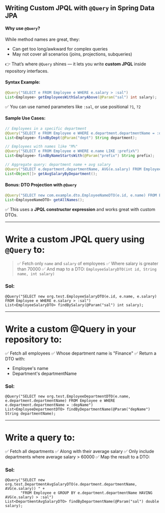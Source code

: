 ## Writing Custom JPQL with `@Query` in Spring Data JPA

#### Why use `@Query`?

While method names are great, they:

* Can get too long/awkward for complex queries
* May not cover all scenarios (joins, projections, subqueries)

👉 That’s where `@Query` shines — it lets you write **custom JPQL** inside repository interfaces.

#### Syntax Example:

```java
@Query("SELECT e FROM Employee e WHERE e.salary > :sal")
List<Employee> getEmployeesWithSalaryAbove(@Param("sal") int salary);
```

✅ You can use named parameters like `:sal`, or use positional `?1`, `?2`

#### Sample Use Cases:

```java
// Employees in a specific department
@Query("SELECT e FROM Employee e WHERE e.department.departmentName = :dept")
List<Employee> findByDept(@Param("dept") String department);

// Employees with names like "M%"
@Query("SELECT e FROM Employee e WHERE e.name LIKE :prefix%")
List<Employee> findByNameStartsWith(@Param("prefix") String prefix);

// Aggregate query: department name + avg salary
@Query("SELECT e.department.departmentName, AVG(e.salary) FROM Employee e GROUP BY e.department.departmentName")
List<Object[]> getAvgSalaryByDepartment();
```

#### Bonus: DTO Projection with `@Query`

```java
@Query("SELECT new com.example.dto.EmployeeNameDTO(e.id, e.name) FROM Employee e")
List<EmployeeNameDTO> getAllNames();
```

✅ This uses a **JPQL constructor expression** and works great with custom DTOs.

---

# Write a custom JPQL query using `@Query` to:

> ✅ Fetch only `name` and `salary` of employees
> ✅ Where salary is greater than 70000
> ✅ And map to a DTO: `EmployeeSalaryDTO(int id, String name, int salary)`

### Sol:

```
@Query("SELECT new org.test.EmployeeSalaryDTO(e.id, e.name, e.salary) FROM Employee e WHERE e.salary > :sal")
List<EmployeeSalaryDTO> findBySalary(@Param("sal") int salary);
```

---

# Write a custom @Query in your repository to:

✅ Fetch all employees
✅ Whose department name is "Finance"
✅ Return a DTO with:
   - Employee's name
   - Department's departmentName

### Sol:

```
@Query("SELECT new org.test.EmployeeDepartmentDTO(e.name, e.department.departmentName) FROM Employee e WHERE e.department.departmentName = :depName")
List<EmployeeDepartmentDTO> findByDepartmentName(@Param("depName") String departmentName);
```

---

# Write a query to:

✅ Fetch all departments
✅ Along with their average salary
✅ Only include departments where average salary > 60000
✅ Map the result to a DTO:

### Sol:

```
@Query("SELECT new org.test.DepartmentAvgSalaryDTO(e.department.departmentName, AVG(e.salary)) " +
       "FROM Employee e GROUP BY e.department.departmentName HAVING AVG(e.salary) > :sal")
List<DepartmentAvgSalaryDTO> findByDepartmentName(@Param("sal") double salary);
```

